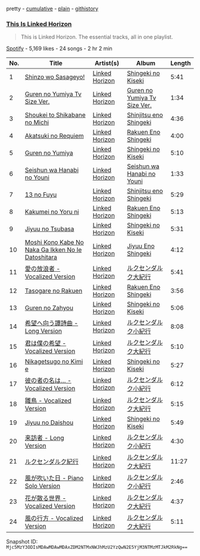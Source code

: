 pretty - [cumulative](/playlists/cumulative/37i9dQZF1DZ06evO1SlEIw.md) - [plain](/playlists/plain/37i9dQZF1DZ06evO1SlEIw) - [githistory](https://github.githistory.xyz/mackorone/spotify-playlist-archive/blob/main/playlists/plain/37i9dQZF1DZ06evO1SlEIw)

### [This Is Linked Horizon](https://open.spotify.com/playlist/37i9dQZF1DZ06evO1SlEIw)

> This is Linked Horizon\. The essential tracks, all in one playlist.

[Spotify](https://open.spotify.com/user/spotify) - 5,169 likes - 24 songs - 2 hr 2 min

| No. | Title | Artist(s) | Album | Length |
|---|---|---|---|---|
| 1 | [Shinzo wo Sasageyo!](https://open.spotify.com/track/5uraJqtCBvLpwt3VeomZdq) | [Linked Horizon](https://open.spotify.com/artist/3eNYrVLcWfjJ9JdH9kiPJO) | [Shingeki no Kiseki](https://open.spotify.com/album/24pr7CLiiJk8rUsXcocSA4) | 5:41 |
| 2 | [Guren no Yumiya Tv Size Ver.](https://open.spotify.com/track/6rsbsdiGDrYvhbb1K7ziTL) | [Linked Horizon](https://open.spotify.com/artist/3eNYrVLcWfjJ9JdH9kiPJO) | [Guren no Yumiya Tv Size Ver.](https://open.spotify.com/album/28mxaeUdRq9Z2f0BnrY9WT) | 1:34 |
| 3 | [Shoukei to Shikabane no Michi](https://open.spotify.com/track/7lcTpZtdTyfiIgVIpmTVut) | [Linked Horizon](https://open.spotify.com/artist/3eNYrVLcWfjJ9JdH9kiPJO) | [Shinjitsu eno Shingeki](https://open.spotify.com/album/36zFIAYiDzwr8ML2F6lEjH) | 4:36 |
| 4 | [Akatsuki no Requiem](https://open.spotify.com/track/2vH8JFJKfkAgZs1GFlOzGh) | [Linked Horizon](https://open.spotify.com/artist/3eNYrVLcWfjJ9JdH9kiPJO) | [Rakuen Eno Shingeki](https://open.spotify.com/album/6BDIotmFsibbcl4s5uaV4D) | 4:00 |
| 5 | [Guren no Yumiya](https://open.spotify.com/track/70p3HYq9iHZisJqpDmWd1U) | [Linked Horizon](https://open.spotify.com/artist/3eNYrVLcWfjJ9JdH9kiPJO) | [Shingeki no Kiseki](https://open.spotify.com/album/24pr7CLiiJk8rUsXcocSA4) | 5:10 |
| 6 | [Seishun wa Hanabi no Youni](https://open.spotify.com/track/7rNCnPglDEZn7pboEo24gC) | [Linked Horizon](https://open.spotify.com/artist/3eNYrVLcWfjJ9JdH9kiPJO) | [Seishun wa Hanabi no Youni](https://open.spotify.com/album/6LyBed3rgD3tqdWnPUyacK) | 1:33 |
| 7 | [13 no Fuyu](https://open.spotify.com/track/1orJXN3dA151HANn4gPZx2) | [Linked Horizon](https://open.spotify.com/artist/3eNYrVLcWfjJ9JdH9kiPJO) | [Shinjitsu eno Shingeki](https://open.spotify.com/album/36zFIAYiDzwr8ML2F6lEjH) | 5:29 |
| 8 | [Kakumei no Yoru ni](https://open.spotify.com/track/56eJgVP1LcvbuYecQicpYf) | [Linked Horizon](https://open.spotify.com/artist/3eNYrVLcWfjJ9JdH9kiPJO) | [Rakuen Eno Shingeki](https://open.spotify.com/album/6BDIotmFsibbcl4s5uaV4D) | 5:13 |
| 9 | [Jiyuu no Tsubasa](https://open.spotify.com/track/188vCXc4bAejLqGhpEVBGT) | [Linked Horizon](https://open.spotify.com/artist/3eNYrVLcWfjJ9JdH9kiPJO) | [Shingeki no Kiseki](https://open.spotify.com/album/24pr7CLiiJk8rUsXcocSA4) | 5:31 |
| 10 | [Moshi Kono Kabe No Naka Ga Ikken No Ie Datoshitara](https://open.spotify.com/track/2nHjd0aNkPjP5MnA6kMwFm) | [Linked Horizon](https://open.spotify.com/artist/3eNYrVLcWfjJ9JdH9kiPJO) | [Jiyuu Eno Shingeki](https://open.spotify.com/album/3SbektNvHcTUH5uP2fpiUP) | 4:12 |
| 11 | [愛の放浪者 \- Vocalized Version](https://open.spotify.com/track/2vHszXmgBO8zOR87nB2Gd2) | [Linked Horizon](https://open.spotify.com/artist/3eNYrVLcWfjJ9JdH9kiPJO) | [ルクセンダルク大紀行](https://open.spotify.com/album/4tJAqLvsQbbQKbRxMax1Kd) | 5:41 |
| 12 | [Tasogare no Rakuen](https://open.spotify.com/track/75S5vWZUfeTs1Bf6P6yXei) | [Linked Horizon](https://open.spotify.com/artist/3eNYrVLcWfjJ9JdH9kiPJO) | [Rakuen Eno Shingeki](https://open.spotify.com/album/6BDIotmFsibbcl4s5uaV4D) | 3:56 |
| 13 | [Guren no Zahyou](https://open.spotify.com/track/5CEBVy6ywqHcEOuFThtjEJ) | [Linked Horizon](https://open.spotify.com/artist/3eNYrVLcWfjJ9JdH9kiPJO) | [Shingeki no Kiseki](https://open.spotify.com/album/24pr7CLiiJk8rUsXcocSA4) | 5:06 |
| 14 | [希望へ向う譚詩曲 \- Long Version](https://open.spotify.com/track/5JXpmLfv4FroyVzbkkRSEg) | [Linked Horizon](https://open.spotify.com/artist/3eNYrVLcWfjJ9JdH9kiPJO) | [ルクセンダルク小紀行](https://open.spotify.com/album/2y1q4O6BcBYOCpC3VPT7pP) | 8:08 |
| 15 | [君は僕の希望 \- Vocalized Version](https://open.spotify.com/track/11Z0ESWmihfMooJCVDngWz) | [Linked Horizon](https://open.spotify.com/artist/3eNYrVLcWfjJ9JdH9kiPJO) | [ルクセンダルク大紀行](https://open.spotify.com/album/4tJAqLvsQbbQKbRxMax1Kd) | 5:10 |
| 16 | [Nikagetsugo no Kimi e](https://open.spotify.com/track/7IMuezAZparajKkgkCMalN) | [Linked Horizon](https://open.spotify.com/artist/3eNYrVLcWfjJ9JdH9kiPJO) | [Shingeki no Kiseki](https://open.spotify.com/album/24pr7CLiiJk8rUsXcocSA4) | 5:27 |
| 17 | [彼の者の名は… \- Vocalized Version](https://open.spotify.com/track/7hrdmPqrrTKrMhwwUs893K) | [Linked Horizon](https://open.spotify.com/artist/3eNYrVLcWfjJ9JdH9kiPJO) | [ルクセンダルク小紀行](https://open.spotify.com/album/2y1q4O6BcBYOCpC3VPT7pP) | 6:12 |
| 18 | [雛鳥 \- Vocalized Version](https://open.spotify.com/track/15IvoIfa5eyGjOzBqx95gl) | [Linked Horizon](https://open.spotify.com/artist/3eNYrVLcWfjJ9JdH9kiPJO) | [ルクセンダルク大紀行](https://open.spotify.com/album/4tJAqLvsQbbQKbRxMax1Kd) | 5:15 |
| 19 | [Jiyuu no Daishou](https://open.spotify.com/track/0Cd4mvL1nALj6QCCk2wpHf) | [Linked Horizon](https://open.spotify.com/artist/3eNYrVLcWfjJ9JdH9kiPJO) | [Shingeki no Kiseki](https://open.spotify.com/album/24pr7CLiiJk8rUsXcocSA4) | 5:49 |
| 20 | [来訪者 \- Long Version](https://open.spotify.com/track/4tKj8h6sJQ4fK4HtT9Qu2Y) | [Linked Horizon](https://open.spotify.com/artist/3eNYrVLcWfjJ9JdH9kiPJO) | [ルクセンダルク小紀行](https://open.spotify.com/album/2y1q4O6BcBYOCpC3VPT7pP) | 4:30 |
| 21 | [ルクセンダルク紀行](https://open.spotify.com/track/0PbbrQy8ZkdRf5PDyXXcgN) | [Linked Horizon](https://open.spotify.com/artist/3eNYrVLcWfjJ9JdH9kiPJO) | [ルクセンダルク大紀行](https://open.spotify.com/album/4tJAqLvsQbbQKbRxMax1Kd) | 11:27 |
| 22 | [風が吹いた日 \- Piano Solo Version](https://open.spotify.com/track/6huaX3NTgDSVAYJOjOJNn5) | [Linked Horizon](https://open.spotify.com/artist/3eNYrVLcWfjJ9JdH9kiPJO) | [ルクセンダルク小紀行](https://open.spotify.com/album/2y1q4O6BcBYOCpC3VPT7pP) | 2:46 |
| 23 | [花が散る世界 \- Vocalized Version](https://open.spotify.com/track/75zWVtdvpl23vtRH4LnFS5) | [Linked Horizon](https://open.spotify.com/artist/3eNYrVLcWfjJ9JdH9kiPJO) | [ルクセンダルク大紀行](https://open.spotify.com/album/4tJAqLvsQbbQKbRxMax1Kd) | 4:37 |
| 24 | [風の行方 \- Vocalized Version](https://open.spotify.com/track/6O1RmgmLZEPpHvvyvqjlEy) | [Linked Horizon](https://open.spotify.com/artist/3eNYrVLcWfjJ9JdH9kiPJO) | [ルクセンダルク大紀行](https://open.spotify.com/album/4tJAqLvsQbbQKbRxMax1Kd) | 5:11 |

Snapshot ID: `Mjc5MzY3ODIsMDAwMDAwMDAxZDM2NTMxNWJhMzU2YzQwN2E5YjM3NTMzMTJkM2RkNg==`
